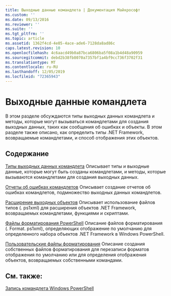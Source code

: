 ```yaml
---
title: Выходные данные командлета | Документация Майкрософт
ms.custom: ''
ms.date: 09/13/2016
ms.reviewer: ''
ms.suite: ''
ms.tgt_pltfrm: ''
ms.topic: article
ms.assetid: 1362f4cd-4e05-4ace-ade6-7128da8ad86c
caps.latest.revision: 10
ms.openlocfilehash: 4c6aacd49b0a87bca6806ba5f08a1b4d48a90959
ms.sourcegitcommit: debd2b38fb8070a7357bf1a4bf9cc736f3702f31
ms.translationtype: MT
ms.contentlocale: ru-RU
ms.lasthandoff: 12/05/2019
ms.locfileid: "72365943"
---
```

# <a name="cmdlet-output"></a>Выходные данные командлета

В этом разделе обсуждаются типы выходных данных командлета и методы, которые могут вызываться командлетами для создания выходных данных, таких как сообщения об ошибках и объекты. В этом разделе также описано, как определить типы .NET Framework, возвращаемые командлетами, и способ отображения этих объектов.

## <a name="in-this-section"></a>Содержание

[Типы выходных данных командлета](./types-of-cmdlet-output.md) Описывает типы и выходные данные, которые могут быть созданы командлетами, и методы, которые вызываются командлетами для создания выходных данных.

[Отчеты об ошибках командлетов](./cmdlet-error-reporting.md) Описывает создание отчетов об ошибках командлетов, подмножество выходных данных командлетов.

[Расширение выходных объектов](./extending-output-objects.md) Описывает использование файлов типов (. ps1xml) для расширения объектов .NET Framework, возвращаемых командлетами, функциями и скриптами.

[Файлы форматирования PowerShell](../format/powershell-formatting-files.md) Описание файлов форматирования (. Format. ps1xml), определяющих отображение по умолчанию для определенного набора объектов .NET Framework в Windows PowerShell.

[Пользовательские файлы форматирования](./custom-formatting-files.md) Описание создания собственных файлов форматирования для перезаписи форматов отображения по умолчанию или для определения отображения объектов, возвращаемых собственными командами.

## <a name="see-also"></a>См. также:

[Запись командлета Windows PowerShell](./writing-a-windows-powershell-cmdlet.md)
